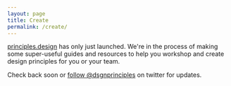 ```yaml
---
layout: page
title: Create
permalink: /create/
---
```

[principles.design](https://principles.design) has only just launched. We're in the process of making some super-useful guides and resources to help you workshop and create design principles for you or your team.

Check back soon or [follow @dsgnprinciples](https://twitter.com/dsgnprinciples) on twitter for updates.
